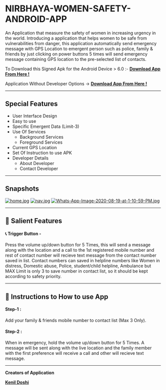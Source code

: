 # NIRBHAYA-WOMEN-SAFETY-ANDROID-APP
An Application that measure the safety of women in increasing urgency in the world. Introducing a application that helps women to be safe from vulnerabilities from danger, this application automatically send emergency message with GPS Location to emergent person such as police, family &amp; friends by just clicking on power buttons 5 times will send emergency message containing GPS location to the pre-selected list of contacts.

To Download this Signed Apk for the Android Device > 6.0 :- [**Download App From Here !**](https://github.com/thesmartyking/NIRBHAYA-WOMEN-SAFETY-ANDROID-APP/raw/master/Nirbhaya-WMS%20App.apk)

Application Without Developer Options -> [**Download App From Here !**](https://github.com/thesmartyking/NIRBHAYA-WOMEN-SAFETY-ANDROID-APP/raw/master/Nirbhaya-WMS%20App-Without-Dev-Details-v2.apk)

---

## Special Features

- User Interface Design
- Easy to use
- Specific Emergent Data (Limit-3)
- Use Of Services
  - Background Services
  - Foreground Services
- Current GPS Location
- Set Of Instruction to use APK
- Developer Details
  - About Developer
  - Contact Developer 
    
---

## Snapshots 

[![home.jpg](https://i.postimg.cc/668h5s08/home.jpg)](https://postimg.cc/MX8BdFgw)  [![nav.jpg](https://i.postimg.cc/K8Pkvfwk/nav.jpg)](https://postimg.cc/0zN2VY8P)   [![Whats-App-Image-2020-08-19-at-1-10-59-PM.jpg](https://i.postimg.cc/Qd15Kh9M/Whats-App-Image-2020-08-19-at-1-10-59-PM.jpg)](https://postimg.cc/Js7t9wQw)  <!-- [![about.jpg](https://i.postimg.cc/6pJ4Xgjx/about.jpg)](https://postimg.cc/crhL79GF)  [![Whats-App-Image-2020-08-19-at-1-11-39-PM.jpg](https://i.postimg.cc/1tPK34vP/Whats-App-Image-2020-08-19-at-1-11-39-PM.jpg)](https://postimg.cc/mcX9dZx6)-->

---
## 📱 Salient Features

#### 📞 Trigger Button -
Press the volume up/down button for 5 Times, this will send a message along with the location and a call to the 1st registered mobile number and rest of contact number will recieve text message from the contact number saved in list. Contact numbers can saved in helpline numbers like Women in distress, Domestic abuse, Police, student/child helpline, Ambulance but MAX Limit is only 3 to save number in contact list, so it should be kept according to safety priority.

---
## 📲 Instructions to How to use App
#### Step-1 :
Add your family & friends mobile number to contact list (Max 3 Only).
#### Step-2 :
When in emergency, hold the volume up/down button for 5 Times. A message will be sent along with the live location and the family member with the first preference will receive a call and other will recieve text message.

---

**Creators of Application**

<!--1. -->
[**Kenil Doshi**](https://github.com/thesmartyking)
<!--2. [**Nemish Zalavadiya**](https://github.com/nemishzalavadiya)-->
